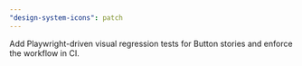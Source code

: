 ```yaml
---
"design-system-icons": patch
---
```


Add Playwright-driven visual regression tests for Button stories and enforce the workflow in CI.
